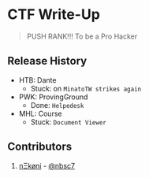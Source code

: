 # CTF Write-Up
> PUSH RANK!!! To be a Pro Hacker

## Release History
* HTB: Dante
    * Stuck: on `MinatoTW strikes again`
* PWK: ProvingGround
    * Done: `Helpedesk`
* MHL: Course
    * Stuck: `Document Viewer`


## Contributors
1. [nΞkøni](https://twitter.com/nitrospection) - [@nbsc7](https://app.hackthebox.com/users/1676380)

<!-- Markdown link & img dfn's -->
[htb-image]: https://image.emojisky.com/535/12772535-middle.png
[htb-url]: https://app.hackthebox.com/
[walk-through]: https://github.com/n4igme/playground
